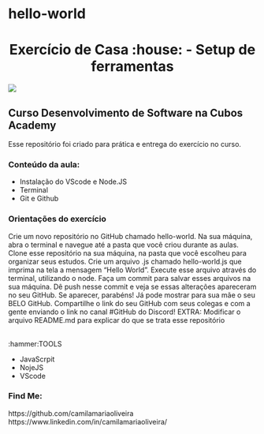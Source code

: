 # hello-world
<h1 align="center"> Exercício de Casa :house: - Setup de ferramentas </h1>
<img src="https://img.shields.io/badge/Status-Conclu%C3%ADdo-brightgreen">
<h2>Curso Desenvolvimento de Software na Cubos Academy</h2>
Esse repositório foi criado para prática e entrega do exercício no curso.
<h3>Conteúdo da aula:</h3>
<ul>
<li>Instalação do VScode e Node.JS</li>
<li>Terminal</li>
<li>Git e Github</li>
</ul>

<h3>Orientações do exercício</h3>
<p text-align= justify>Crie um novo repositório no GitHub chamado hello-world. Na sua máquina, abra o terminal e navegue até a pasta que você criou durante as aulas.
Clone esse repositório na sua máquina, na pasta que você escolheu para organizar seus estudos.
Crie um arquivo .js chamado hello-world.js que imprima na tela a mensagem “Hello World”.
Execute esse arquivo através do terminal, utilizando o node.
Faça um commit para salvar esses arquivos na sua máquina.
Dê push nesse commit e veja se essas alterações apareceram no seu GitHub.
Se aparecer, parabéns! Já pode mostrar para sua mãe o seu BELO GitHub.
Compartilhe o link do seu GitHub com seus colegas e com a gente enviando o link no canal #GitHub do Discord!
EXTRA: Modificar o arquivo README.md para explicar do que se trata esse repositório
</p>
<br>
:hammer:TOOLS
<ul>
<li>JavaScrpit</li>
<li>NojeJS</li>
<li>VScode</li>
</ul>

<h3>Find Me:</h3>
https://github.com/camilamariaoliveira
<br>
https://www.linkedin.com/in/camilamariaoliveira/

